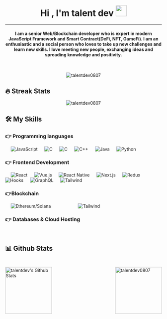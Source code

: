 
<h1 align="center">Hi , I'm talent dev <img src="https://media.giphy.com/media/hvRJCLFzcasrR4ia7z/giphy.gif" width="35"></h1>
<hr/>
<h4 align="center">I am a senior Web/Blockchain developer who is expert in modern JavaScript Framework and Smart Contract(DeFi, NFT, GameFi). I am an enthusiastic and a social person who loves to take up new challenges and learn new skills. I love meeting new people, exchanging ideas and spreading knowledge and positivity.</h4>
<br>
<p align="center"> <img src="https://komarev.com/ghpvc/?username=talentdev0807&label=Profile%20views&color=0e75b6&style=plastic" alt="talentdev0807" /> </p>

## 🔥 Streak Stats
<p align="center"><img src="https://github-readme-streak-stats.herokuapp.com/?user=talentdev0807&theme=algolia" alt="talentdev0807"  /></p>


## 🛠️ My Skills

### 👉 Programming languages

<p align="left"> 
  &emsp;
  <img alt="JavaScript" src="https://img.shields.io/badge/JavaScript-indigo">
  &emsp;
  <img alt="C" src="https://img.shields.io/badge/TypeScript-blue">
  &emsp; 
  <img alt="C" src="https://img.shields.io/badge/Solidity-gray">
  &emsp;
  <img alt="C++" src="https://img.shields.io/badge/Rust-blue">
  &emsp;
  <img alt="Java" src="https://img.shields.io/badge/Ruby-brown">
  &emsp;
  <img alt="Python" src="https://img.shields.io/badge/Python%20-%2314354C.svg?logo=python&logoColor=white">
</p>

### 👉 Frontend Development
<p align="left"> 
  &emsp; 
  <img alt="React" src="https://img.shields.io/badge/React-indigo">
  &emsp;
  <img alt="Vue.js" src="https://img.shields.io/badge/Vue.js">
  &emsp;
  <img alt="React Native" src="https://img.shields.io/badge/React Native-pink">
  &emsp;
  <img alt="Next.js" src="https://img.shields.io/badge/Next.js-blue">
  &emsp;
  <img alt="Redux" src="https://img.shields.io/badge/Redux-olive">
  &emsp; 
  <img alt="Hooks" src="https://img.shields.io/badge/Hooks-gray">
  &emsp;
  <img alt="GraphQL" src="https://img.shields.io/badge/GraphQL-blue">
  &emsp;
  <img alt="Tailwind" src="https://img.shields.io/badge/Tailwind-brown">
</p>

### 👉Blockchain
<p align="left">
  &emsp; 
  <img alt="Ethereum/Solana" src="https://img.shields.io/badge/DeFi/NFT/GameFi-indigo">
  &emsp;
  <img alt="" src="https://img.shields.io/badge/Ethereum/Solana-blue">
  &emsp; 
  <img alt="" src="https://img.shields.io/badge/Truffle/Hardhat-gray">
  &emsp;
  <img alt="" src="https://img.shields.io/badge/ERC20/ERC721/ERC1155-blue">
  &emsp;
  <img alt="Tailwind" src="https://img.shields.io/badge/Infura/IPFS/Metaplex-brown">
</p>

### 👉 Databases & Cloud Hosting
<p align="left">
  &emsp; 
  <img alt="" src="https://img.shields.io/badge/PostgreSQL-indigo">
  &emsp;
  <img alt="" src="https://img.shields.io/badge/MongoDB-blue">
  &emsp; 
  <img alt="" src="https://img.shields.io/badge/MySQL-gray">
  &emsp;
  <img alt="" src="https://img.shields.io/badge/AWS-blue">
  &emsp;
  <img alt="" src="https://img.shields.io/badge/Heroku-brown">
 </p>

## 📊 Github Stats

<h1 align="center"></h1>
<img align="left" height="150px" alt="talentdev's Github Stats" src="https://github-readme-stats.vercel.app/api?username=talentdev0807&show_icons=true&count_private=true&theme=algolia" />
<img align="right" height="150px" src="https://github-readme-stats.vercel.app/api/top-langs?username=talentdev0807&show_icons=true&locale=en&layout=compact&theme=algolia" alt="talentdev0807" />
<img height="150px" />
<br/>  
